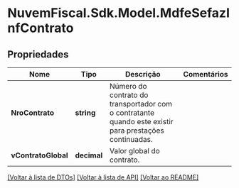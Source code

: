 # NuvemFiscal.Sdk.Model.MdfeSefazInfContrato

## Propriedades

Nome | Tipo | Descrição | Comentários
------------ | ------------- | ------------- | -------------
**NroContrato** | **string** | Número do contrato do transportador com o contratante quando este existir para prestações continuadas. | 
**vContratoGlobal** | **decimal** | Valor global do contrato. | 

[[Voltar à lista de DTOs]](../README.md#documentation-for-models) [[Voltar à lista de API]](../README.md#documentation-for-api-endpoints) [[Voltar ao README]](../README.md)

